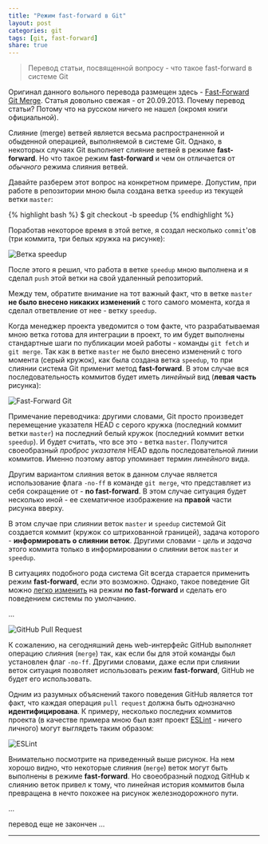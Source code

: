```yaml
---
title: "Режим fast-forward в Git"
layout: post
categories: git
tags: [git, fast-forward]
share: true
---
```


> Перевод статьи, посвященной вопросу - что такое fast-forward в системе Git

Оригинал данного вольного перевода размещен здесь - [Fast-Forward Git Merge][1]. Статья довольно свежая - от 20.09.2013. Почему перевод статьи? Потому что на русском ничего не нашел (окромя книги официальной).

Слияние (merge) ветвей является весьма распространенной и обыденной операцией, выполняемой в системе Git. Однако, в некоторых случаях Git выполняет слияние ветвей в режиме **fast-forward**. Но что такое режим **fast-forward** и чем он отличается от *обычного* режима слияния ветвей.

Давайте разберем этот вопрос на конкретном примере. Допустим, при работе в репозитории мною была создана ветка `speedup` из текущей ветки `master`:

{% highlight bash %}
$ git checkout -b speedup
{% endhighlight %}

Поработав некоторое время в этой ветке, я создал несколько `commit`'ов (три коммита, три белых кружка на рисунке):

![Ветка speedup]({{site.url}}/images/uploads/2015/04/fast-forward_1.png "Ветка Speedup")

После этого я решил, что работа в ветке `speedup` мною выполнена и я сделал `push` этой ветки на свой удаленный репозиторий.

Между тем, обратите внимание на тот важный факт, что в ветке `master` **не было внесено никаких изменений** с того самого момента, когда я сделал ответвление от нее - ветку `speedup`.

Когда менеджер проекта уведомится о том факте, что разрабатываемая мною ветка готова для интеграции в проект, то им будет выполнены стандартные шаги по публикации моей работы - команды `git fetch` и `git merge`. Так как в ветке `master` не было внесено изменений с того момента (серый кружок), как была создана ветка `speedup`, то при слиянии система Git применит метод **fast-forward**. В этом случае вся последовательность коммитов будет иметь *линейный* вид (**левая часть** рисунка):

![Fast-Forward Git]({{site.url}}/images/uploads/2015/04/fast-forward_2.png "Fast-Forward Git")

Примечание переводчика: другими словами, Git просто произведет перемещение указателя HEAD с серого кружка (последний коммит ветки `master`) на последний белый кружок (последний коммит ветки `speedup`). И будет считать, что все это - ветка `master`. Получится своеобразный *проброс указателя* HEAD вдоль последовательной линии коммитов. Именно поэтому автор упоминает термин *линейного* вида.

Другим вариантом слияния веток в данном случае является использование флага `-no-ff` в команде `git merge`, что представляет из себя сокращение от - **no fast-forward**. В этом случае ситуация будет несколько иной - ее схематичное изображение на **правой** части рисунка вверху.

В этом случае при слиянии веток `master` и `speedup` системой Git создается коммит (кружок со штрихованной границей), задача которого - **информировать о слиянии веток**. Другими словами - *цель* и *задача* этого коммита только в информировании о слиянии веток `master` и `speedup`.

В ситуациях подобного рода система Git всегда старается применить режим **fast-forward**, если это возможно. Однако, такое поведение Git можно [легко изменить][2] на режим **no fast-forward** и сделать его поведением системы по умолчанию.

...

![GitHub Pull Request]({{site.url}}/images/uploads/2015/04/fast-forward_3.png "GitHub Pull Request")

К сожалению, на сегодняшний день web-интерфейс GitHub выполняет операцию слияния (`merge`) так, как если бы для этой команды был установлен флаг `-no-ff`. Другими словами, даже если при слиянии веток ситуация позволяет использовать режим **fast-forward**, GitHub не будет его использовать.

Одним из разумных объяснений такого поведения GitHub является тот факт, что каждая операция `pull request` должна быть однозначно **идентифицирована**. К примеру, несколько последних коммитов проекта (в качестве примера мною был взят проект [ESLint][3] - ничего личного) могут выглядеть таким образом:

![ESLint]({{site.url}}/images/uploads/2015/04/fast-forward_4.png "ESLint")

Внимательно посмотрите на приведенный выше рисунок. На нем хорошо видно, что некоторые слияния (`merge`) веток могут быть выполнены в режиме **fast-forward**. Но своеобразный подход GitHub к слиянию веток привел к тому, что линейная история коммитов была превращена в нечто похожее на рисунок железнодорожного пути.

...

перевод еще не закончен ...











































---
[1]: http://ariya.ofilabs.com/2013/09/fast-forward-git-merge.html "Fast-Forward Git Merge"
[2]: http://stackoverflow.com/questions/2500296/can-i-make-fast-forwarding-be-off-by-default-in-git "Fast Forward Off By Default"
[3]: https://github.com/eslint/eslint "ESLint"
